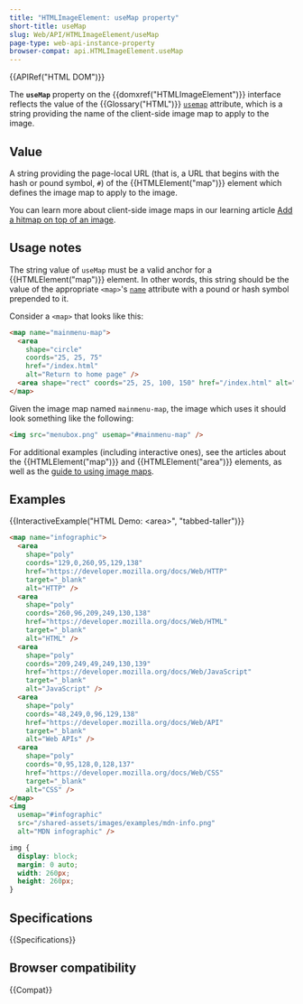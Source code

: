 ```yaml
---
title: "HTMLImageElement: useMap property"
short-title: useMap
slug: Web/API/HTMLImageElement/useMap
page-type: web-api-instance-property
browser-compat: api.HTMLImageElement.useMap
---
```


{{APIRef("HTML DOM")}}

The **`useMap`** property on the
{{domxref("HTMLImageElement")}} interface reflects the value of the
{{Glossary("HTML")}} [`usemap`](/en-US/docs/Web/HTML/Element/img#usemap) attribute, which is a string
providing the name of the client-side image map to apply to the image.

## Value

A string providing the page-local URL (that is, a URL that begins
with the hash or pound symbol, `#`) of the {{HTMLElement("map")}} element
which defines the image map to apply to the image.

You can learn more about client-side image maps in our learning article [Add a hitmap on top of an image](/en-US/docs/Learn_web_development/Howto/Solve_HTML_problems/Add_a_hit_map_on_top_of_an_image).

## Usage notes

The string value of `useMap` must be a valid anchor for a
{{HTMLElement("map")}} element. In other words, this string should be the value of the
appropriate `<map>`'s [`name`](/en-US/docs/Web/HTML/Element/map#name) attribute with a
pound or hash symbol prepended to it.

Consider a `<map>` that looks like this:

```html
<map name="mainmenu-map">
  <area
    shape="circle"
    coords="25, 25, 75"
    href="/index.html"
    alt="Return to home page" />
  <area shape="rect" coords="25, 25, 100, 150" href="/index.html" alt="Shop" />
</map>
```

Given the image map named `mainmenu-map`, the image which uses it should
look something like the following:

```html
<img src="menubox.png" usemap="#mainmenu-map" />
```

For additional examples (including interactive ones), see the articles about the
{{HTMLElement("map")}} and {{HTMLElement("area")}} elements, as well as the [guide to using image maps](/en-US/docs/Learn_web_development/Howto/Solve_HTML_problems/Add_a_hit_map_on_top_of_an_image).

## Examples

{{InteractiveExample("HTML Demo: &lt;area&gt;", "tabbed-taller")}}

```html interactive-example
<map name="infographic">
  <area
    shape="poly"
    coords="129,0,260,95,129,138"
    href="https://developer.mozilla.org/docs/Web/HTTP"
    target="_blank"
    alt="HTTP" />
  <area
    shape="poly"
    coords="260,96,209,249,130,138"
    href="https://developer.mozilla.org/docs/Web/HTML"
    target="_blank"
    alt="HTML" />
  <area
    shape="poly"
    coords="209,249,49,249,130,139"
    href="https://developer.mozilla.org/docs/Web/JavaScript"
    target="_blank"
    alt="JavaScript" />
  <area
    shape="poly"
    coords="48,249,0,96,129,138"
    href="https://developer.mozilla.org/docs/Web/API"
    target="_blank"
    alt="Web APIs" />
  <area
    shape="poly"
    coords="0,95,128,0,128,137"
    href="https://developer.mozilla.org/docs/Web/CSS"
    target="_blank"
    alt="CSS" />
</map>
<img
  usemap="#infographic"
  src="/shared-assets/images/examples/mdn-info.png"
  alt="MDN infographic" />
```

```css interactive-example
img {
  display: block;
  margin: 0 auto;
  width: 260px;
  height: 260px;
}
```

## Specifications

{{Specifications}}

## Browser compatibility

{{Compat}}

